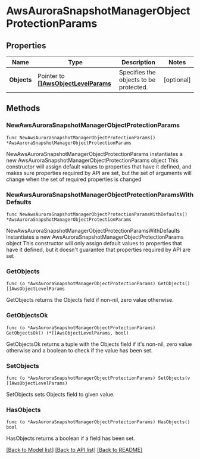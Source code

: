 # AwsAuroraSnapshotManagerObjectProtectionParams

## Properties

Name | Type | Description | Notes
------------ | ------------- | ------------- | -------------
**Objects** | Pointer to [**[]AwsObjectLevelParams**](AwsObjectLevelParams.md) | Specifies the objects to be protected. | [optional] 

## Methods

### NewAwsAuroraSnapshotManagerObjectProtectionParams

`func NewAwsAuroraSnapshotManagerObjectProtectionParams() *AwsAuroraSnapshotManagerObjectProtectionParams`

NewAwsAuroraSnapshotManagerObjectProtectionParams instantiates a new AwsAuroraSnapshotManagerObjectProtectionParams object
This constructor will assign default values to properties that have it defined,
and makes sure properties required by API are set, but the set of arguments
will change when the set of required properties is changed

### NewAwsAuroraSnapshotManagerObjectProtectionParamsWithDefaults

`func NewAwsAuroraSnapshotManagerObjectProtectionParamsWithDefaults() *AwsAuroraSnapshotManagerObjectProtectionParams`

NewAwsAuroraSnapshotManagerObjectProtectionParamsWithDefaults instantiates a new AwsAuroraSnapshotManagerObjectProtectionParams object
This constructor will only assign default values to properties that have it defined,
but it doesn't guarantee that properties required by API are set

### GetObjects

`func (o *AwsAuroraSnapshotManagerObjectProtectionParams) GetObjects() []AwsObjectLevelParams`

GetObjects returns the Objects field if non-nil, zero value otherwise.

### GetObjectsOk

`func (o *AwsAuroraSnapshotManagerObjectProtectionParams) GetObjectsOk() (*[]AwsObjectLevelParams, bool)`

GetObjectsOk returns a tuple with the Objects field if it's non-nil, zero value otherwise
and a boolean to check if the value has been set.

### SetObjects

`func (o *AwsAuroraSnapshotManagerObjectProtectionParams) SetObjects(v []AwsObjectLevelParams)`

SetObjects sets Objects field to given value.

### HasObjects

`func (o *AwsAuroraSnapshotManagerObjectProtectionParams) HasObjects() bool`

HasObjects returns a boolean if a field has been set.


[[Back to Model list]](../README.md#documentation-for-models) [[Back to API list]](../README.md#documentation-for-api-endpoints) [[Back to README]](../README.md)


